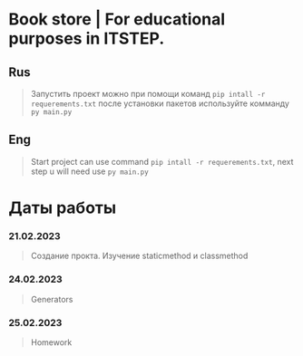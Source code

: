 # Book store | For educational purposes in ITSTEP.

## Rus

> Запустить проект можно при помощи команд ```pip intall -r requerements.txt``` после установки пакетов используйте комманду ```py main.py```

## Eng

> Start project can use command ```pip intall -r requerements.txt```, next step u will need use ```py main.py```

# Даты работы

### 21.02.2023

> Создание прокта. Изучение staticmethod и classmethod

### 24.02.2023

> Generators

### 25.02.2023

> Homework
